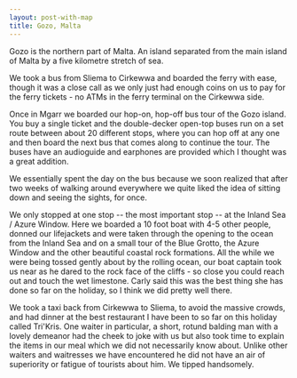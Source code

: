 ```yaml
---
layout: post-with-map
title: Gozo, Malta
---
```


<p class="intro"><span class="dropcap">G</span>ozo is the northern part of Malta. An island separated from the main island of Malta by a five kilometre stretch of sea.</p>

We took a bus from Sliema to Cirkewwa and boarded the ferry with ease, though it was a close call as we only just had enough coins on us to pay for the ferry tickets - no ATMs in the ferry terminal on the Cirkewwa side.

Once in Mgarr we boarded our hop-on, hop-off bus tour of the Gozo island. You buy a single ticket and the double-decker open-top buses run on a set route between about 20 different stops, where you can hop off at any one and then board the next bus that comes along to continue the tour. The buses have an audioguide and earphones are provided which I thought was a great addition.

We essentially spent the day on the bus because we soon realized that after two weeks of walking around everywhere we quite liked the idea of sitting down and seeing the sights, for once.

We only stopped at one stop -- the most important stop -- at the Inland Sea / Azure Window. Here we boarded a 10 foot boat with 4-5 other people, donned our lifejackets and were taken through the opening to the ocean from the Inland Sea and on a small tour of the Blue Grotto, the Azure Window and the other beautiful coastal rock formations. All the while we were being tossed gently about by the rolling ocean, our boat captain took us near as he dared to the rock face of the cliffs - so close you could reach out and touch the wet limestone. Carly said this was the best thing she has done so far on the holiday, so I think we did pretty well there. 

We took a taxi back from Cirkewwa to Sliema, to avoid the massive crowds, and had dinner at the best restaurant I have been to so far on this holiday called Tri'Kris. One waiter in particular, a short, rotund balding man with a lovely demeanor had the cheek to joke with us but also took time to explain the items in our meal which we did not necessarily know about. Unlike other waiters and waitresses we have encountered he did not have an air of superiority or fatigue of tourists about him. We tipped handsomely.